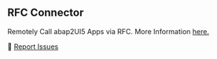 ## RFC Connector

Remotely Call abap2UI5 Apps via RFC. More Information [here.](https://abap2ui5.github.io/docs/advanced/rfc.html)

🐞 [Report Issues](https://github.com/abap2UI5/abap2UI5/issues) 
